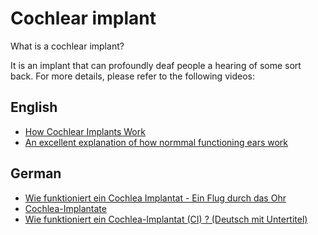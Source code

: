 # Cochlear implant
What is a cochlear implant?

It is an implant that can profoundly deaf people a hearing of some sort back. For more details, please refer to the following videos:

## English
* [How Cochlear Implants Work](https://www.youtube.com/watch?v=Vm0nZH9RahE)
* [An excellent explanation of how normmal functioning ears work](https://www.youtube.com/watch?v=eQEaiZ2j9oc)

## German
* [Wie funktioniert ein Cochlea Implantat - Ein Flug durch das Ohr](https://www.youtube.com/watch?v=SWH-qj0TykE&list=PLaWqDORBWYr9mb9ZEtz3u_ykfddeIu14A&index=2&t=0s)
* [Cochlea-Implantate](https://www.cochlear.com/de_ch/home/understand/hearing-and-hl/hl-treatments/cochlear-implant)
* [Wie funktioniert ein Cochlea-Implantat (CI) ? (Deutsch mit Untertitel)](https://www.youtube.com/watch?time_continue=41&v=WSA9bxR0lNI&feature=emb_logo)
